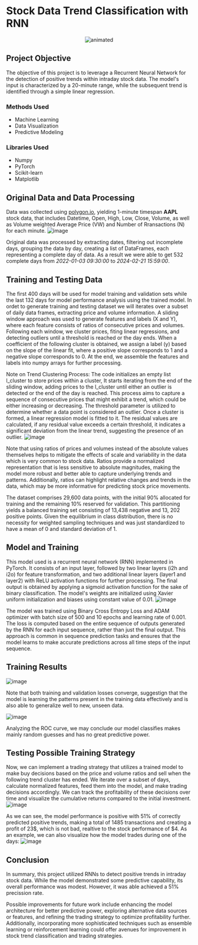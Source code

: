 # Stock Data Trend Classification with RNN
<p align="center">
  <img src="https://github.com/artaru/Stock-Data-Classification-with-RNN/blob/main/RNN.gif" alt="animated" />
</p>

## Project Objective
The objective of this project is to leverage a Recurrent Neural Network for the detection of positive trends within intraday stock data. The model's input is characterized by a 20-minute range, while the subsequent trend is identified through a simple linear regression. 

### Methods Used
* Machine Learning
* Data Visualization
* Predictive Modeling
  
### Libraries  Used
* Numpy
* PyTorch
* Scikit-learn
* Matplotlib

## Original Data and Data Processing
Data was collected using [polygon.io](https://polygon.io/), yielding 1-minute timespan **AAPL** stock data, that includes Datetime, Open, High, Low, Close, Volume, as well as Volume weighted Average Price (VW)	and Number of Rransactions (N) for each minute. 
![image](https://github.com/artaru/Stock-Data-Trend-Classification-with-RNN/assets/79018762/3ea53114-e7ce-48e5-88ba-2bdbc1edb617)

Original data was processed by extracting dates, filtering out incomplete days, grouping the data by day, creating a list of DataFrames, each representing a complete day of data. As a result we were able to get 532 complete days from _2022-01-03 09:30:00_ to _2024-02-21 15:59:00_. 

##  Training and Testing Data
The first 400 days will be used for model training and validation sets while the last 132 days for model performance analysis using the trained model. 
In ordet to generate training and testing dataset we will iterates over a subset of daily data frames, extracting price and volume information. A sliding window approach was used to generate features and labels (X and Y), where each feature consists of ratios of consecutive prices and volumes. Following each window, we cluster prices, fiting linear regressions, and detecting outliers until a threshold is reached or the day ends. When a coefficient of the following cluster is obtained, we assign a label (y) based on the slope of the linear fit, where a positive slope corresponds to 1 and a negative slope corresponds to 0.  At the end, we assemble the features and labels into numpy arrays for further processing.

Note on Trend Clustering Process: The code initializes an empty list l_cluster to store prices within a cluster, It starts iterating from the end of the sliding window, adding prices to the l_cluster until either an outlier is detected or the end of the day is reached. This process aims to capture a sequence of consecutive prices that might exhibit a trend, which could be either increasing or decreasing.
The threshold parameter is utilized to determine whether a data point is considered an outlier. Once a cluster is formed, a linear regression model is fitted to it. The residual values are calculated, if any residual value exceeds a certain threshold, it indicates a significant deviation from the linear trend, suggesting the presence of an outlier.
![image](https://github.com/artaru/Stock-Data-Classification-with-RNN/assets/79018762/9e4e918b-62f6-46d0-852f-3d7de5580f8a)

Note that using ratios of prices and volumes instead of the absolute values themselves helps to mitigate the effects of scale and variability in the data which is very common to stock data. Ratios provide a normalized representation that is less sensitive to absolute magnitudes, making the model more robust and better able to capture underlying trends and patterns. Additionally, ratios can highlight relative changes and trends in the data, which may be more informative for predicting stock price movements. 

The dataset comprises 29,600 data points, with the initial 90% allocated for training and the remaining 10% reserved for validation. This partitioning yields a balanced training set consisting of 13,438 negative and 13, 202 positive points. Given the equilibrium in class distribution, there is no necessity for weighted sampling techniques and was just standardized to have a mean of 0 and standard deviation of 1. 

## Model and Training
This model used is a recurrent neural network (RNN) implemented in PyTorch. It consists of an input layer, followed by two linear layers (i2h and i2o) for feature transformation, and two additional linear layers (layer1 and layer2) with ReLU activation functions for further processing. The final output is obtained by applying a sigmoid activation function for the sake of binary classification. The model's weights are initialized using Xavier uniform initialization and biases using constant value of 0.01.
![image](https://github.com/artaru/Stock-Data-Classification-with-RNN/assets/79018762/9b765eec-4a70-42e3-ad19-b64ab5abd926)

The model was trained using Binary Cross Entropy Loss and ADAM optimizer with batch size of 500 and 10 epochs and learning rate of 0.001. The loss is computed based on the entire sequence of outputs generated by the RNN for each input sequence, rather than just the final output. This approach is common in sequence prediction tasks and ensures that the model learns to make accurate predictions across all time steps of the input sequence.

## Training Results 
![image](https://github.com/artaru/Stock-Data-Trend-Classification-with-RNN/assets/79018762/dbd89a4e-1707-4519-aee4-5535843305f5)

Note that both training and validation losses converge, suggestign that the model is learning the patterns present in the training data effectively and is also able to generalize well to new, unseen data.

![image](https://github.com/artaru/Stock-Data-Trend-Classification-with-RNN/assets/79018762/c1b28d66-f4f2-43de-83a6-55ff7b79dfc5)


Analyzing the ROC curve, we may conclude our model classifies makes mainly random guesses and has no great predictive power.

## Testing Possible Training Strategy
Now, we can implement a trading strategy that utilizes a trained model to make buy decisions based on the price and volume ratios and sell when the following trend cluster has ended. We iterate over a subset of days, calculate normalized features, feed them into the model, and make trading decisions accordingly. We can track the profitability of these decisions over time and visualize the cumulative returns compared to the initial investment. 
![image](https://github.com/artaru/Stock-Data-Trend-Classification-with-RNN/assets/79018762/7886a074-d957-418f-91bd-bf4ed9b014e6)

As we can see, the model performance is positive with 51% of correctly predicted positive trends, making a total of 1485 transactions and creating a profit of 23$, which is not bad, realtive to the stock performance of $4. As an example, we can also visualize how the model trades during one of the days: 
![image](https://github.com/artaru/Stock-Data-Trend-Classification-with-RNN/assets/79018762/d0082e9d-82d2-44f6-89f7-8a5a2cb85006)


## Conclusion 
In summary, this project utilized RNNs to detect positive trends in intraday stock data. While the model demonstrated some predictive capability, its overall performance was modest. However, it was able achieved a 51% precission rate.

Possible improvements for future work include enhancing the model architecture for better predictive power, exploring alternative data sources or features, and refining the trading strategy to optimize profitability further. Additionally, incorporating more sophisticated techniques such as ensemble learning or reinforcement learning could offer avenues for improvement in stock trend classification and trading strategies.




















